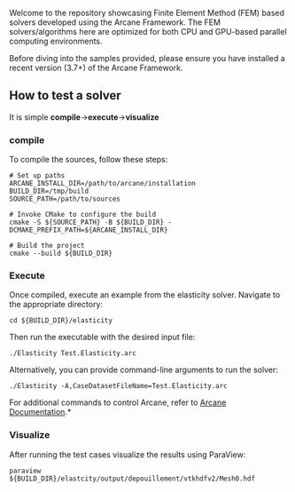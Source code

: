 Welcome to the repository showcasing Finite Element Method (FEM) based solvers developed using the Arcane Framework. The FEM solvers/algorithms here are optimized for both CPU and GPU-based parallel computing environments.

Before diving into the samples provided, please ensure you have installed a recent version (3.7+) of the Arcane Framework.

## How to test a solver  ##

It is simple **compile**$\rightarrow$**execute**$\rightarrow$**visualize**


### compile ###
To compile the sources, follow these steps:

~~~{sh}
# Set up paths
ARCANE_INSTALL_DIR=/path/to/arcane/installation
BUILD_DIR=/tmp/build
SOURCE_PATH=/path/to/sources

# Invoke CMake to configure the build
cmake -S ${SOURCE_PATH} -B ${BUILD_DIR} -DCMAKE_PREFIX_PATH=${ARCANE_INSTALL_DIR}

# Build the project
cmake --build ${BUILD_DIR}
~~~

### Execute ###

Once compiled, execute an example from the elasticity solver. Navigate to the appropriate directory: 

~~~{sh}
cd ${BUILD_DIR}/elasticity
~~~
Then run the executable with the desired input file:
~~~{sh}
./Elasticity Test.Elasticity.arc
~~~

Alternatively, you can provide command-line arguments to run the solver:
~~~{sh}
./Elasticity -A,CaseDatasetFileName=Test.Elasticity.arc
~~~
For additional commands to control Arcane, refer to  [Arcane Documentation](https://arcaneframework.github.io/arcane/userdoc/html/d8/dd6/arcanedoc_execution_launcher.html).* 

### Visualize ###

After running the test cases visualize the results using ParaView:

~~~{sh}
paraview ${BUILD_DIR}/elastcity/output/depouillement/vtkhdfv2/Mesh0.hdf
~~~
